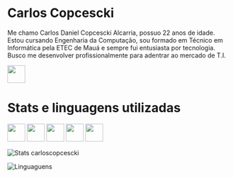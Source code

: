 
# Carlos Copcescki

Me chamo Carlos Daniel Copcescki Alcarria, possuo 22 anos de idade. Estou cursando Engenharia da Computação, sou formado em Técnico em Informática pela ETEC de Mauá e sempre fui entusiasta por tecnologia. Busco me desenvolver profissionalmente para adentrar ao mercado de T.I.

<a href="www.linkedin.com/in/carlos-alcarria"><img src="https://cdn.jsdelivr.net/gh/devicons/devicon@latest/icons/linkedin/linkedin-original.svg" width="40" height="40" /></a>

# Stats e linguagens utilizadas

<a href="https://www.learn-html.org/"><img src="https://cdn.jsdelivr.net/gh/devicons/devicon@latest/icons/html5/html5-original.svg" width="40" height="40" /></a>
<a href="https://www.w3.org/Style/CSS/Overview.en.html"><img src="https://cdn.jsdelivr.net/gh/devicons/devicon@latest/icons/css3/css3-original.svg" width="40" height="40" /></a>
<a href="https://www.learn-c.org/"><img src="https://cdn.jsdelivr.net/gh/devicons/devicon@latest/icons/c/c-original.svg" width="40" height="40" /></a>
<a href="https://www.python.org/"><img src="https://cdn.jsdelivr.net/gh/devicons/devicon@latest/icons/python/python-original.svg" width="40" height="40" /></a>
<a href="https://lisp-lang.org/"><img src="https://th.bing.com/th/id/R.041cd22b4d8b23da6f206b624ffd486c?rik=zZ4Q2iNRATXwjA&pid=ImgRaw&r=0" width="40" height="40" /></a>

![Stats carloscopcescki](https://github-readme-stats.vercel.app/api?username=carloscopcescki&show_icons=true&theme=dark) 

![Linguaguens](https://github-readme-stats.vercel.app/api/top-langs/?username=carloscopcescki&layout=compact&theme=dark)

